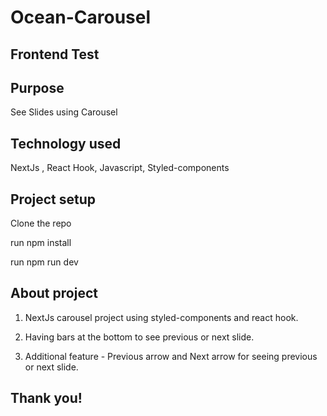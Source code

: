 # Ocean-Carousel

## Frontend Test

## Purpose 
See Slides using Carousel


## Technology used
NextJs , React Hook, Javascript, Styled-components 


## Project setup

Clone the repo

run npm install

run npm run dev

## About project
1. NextJs carousel project using styled-components and react hook.

2. Having bars at the bottom to see previous or next slide.

3. Additional feature - Previous arrow and Next arrow for seeing previous or next slide.


## Thank you!
